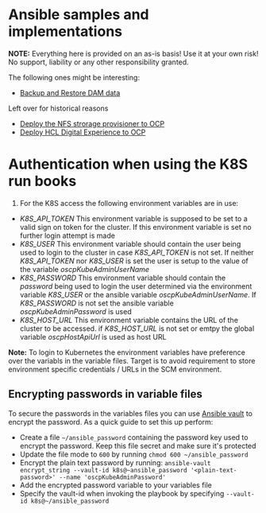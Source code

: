 # Ansible samples and implementations

**NOTE:** Everything here is provided on an as-is basis! Use it at your own risk! No support, liability  or any other responsibility granted.

The following ones might be interesting:

- [Backup and Restore DAM data](damBackup/README.md)

Left over for historical reasons

- [Deploy the NFS strorage provisioner to OCP](k8snfsprovider/README.md)
- [Deploy HCL Digital Experience to OCP](dxOnCrc/README.md)

# Authentication when using the K8S run books

1. For the K8S access the following environment variables are in use:

- *K8S_API_TOKEN* This environment variable is supposed to be set to a valid sign on token for the cluster. If this environment variable is set no further login attempt is made
- *K8S_USER* This environment variable should contain the user being used to login to the cluster in case _K8S_API_TOKEN_ is not set. If neither _K8S_API_TOKEN_ nor _K8S_USER_ is set the user is setup to the value of the variable _oscpKubeAdminUserName_
- *K8S_PASSWORD* This environment variable should contain the *password* being used to login the user determined via the environment variable _K8S_USER_ or the ansible variable _oscpKubeAdminUserName_. If _K8S_PASSWORD_ is not set the ansible variable _oscpKubeAdminPassword_ is used
- *K8S_HOST_URL* This environment variable contains the URL of the cluster to be accessed. if _K8S_HOST_URL_ is not set or emtpy the global variable *oscpHostApiUrl* is used as host URL

**Note:** To login to Kubernetes the environment variables have preference over the variabls in the variable files. Target is to avoid requirement to store environment specific credentials / URLs in the SCM environment.

## Encrypting passwords in variable files

To secure the passwords in the variables files you can use [Ansible vault](https://docs.ansible.com/ansible/latest/user_guide/vault.html) to encrypt the password. As a quick guide to set this up perform:

- Create a file `~/ansible_password` containing the password key used to encrypt the password. Keep this file secret and make sure it's protected
- Update the file mode to `600` by running `chmod 600 ~/ansible_password`
- Encrypt the plain text password by running: `ansible-vault encrypt_string --vault-id k8s@~ansible_password '<plain-text-password>' --name 'oscpKubeAdminPassword'`
- Add the encrypted password variable to your variables file
- Specify the vault-id when invoking the playbook by specifying `--vault-id k8s@~/ansible_password`
